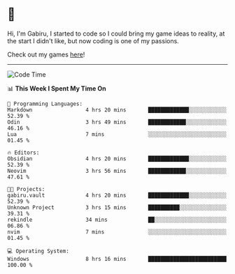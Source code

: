 # 🐀

Hi, I'm Gabiru, I started to code so I could bring my game ideas to reality, at the start I didn't like, but now coding is one of my passions.

Check out my games [here](https://gabiru.art/projetos/)!

---

<!--START_SECTION:waka-->
![Code Time](http://img.shields.io/badge/Code%20Time-576%20hrs%2031%20mins-blue)

📊 **This Week I Spent My Time On** 

```text
💬 Programming Languages: 
Markdown                 4 hrs 20 mins       █████████████░░░░░░░░░░░░   52.39 % 
Odin                     3 hrs 49 mins       ████████████░░░░░░░░░░░░░   46.16 % 
Lua                      7 mins              ░░░░░░░░░░░░░░░░░░░░░░░░░   01.45 % 

🔥 Editors: 
Obsidian                 4 hrs 20 mins       █████████████░░░░░░░░░░░░   52.39 % 
Neovim                   3 hrs 56 mins       ████████████░░░░░░░░░░░░░   47.61 % 

🐱‍💻 Projects: 
gabiru.vault             4 hrs 20 mins       █████████████░░░░░░░░░░░░   52.39 % 
Unknown Project          3 hrs 15 mins       ██████████░░░░░░░░░░░░░░░   39.31 % 
rekindle                 34 mins             ██░░░░░░░░░░░░░░░░░░░░░░░   06.86 % 
nvim                     7 mins              ░░░░░░░░░░░░░░░░░░░░░░░░░   01.45 % 

💻 Operating System: 
Windows                  8 hrs 16 mins       █████████████████████████   100.00 % 
```


<!--END_SECTION:waka-->
